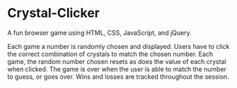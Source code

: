 # Crystal-Clicker

A fun browser game using HTML, CSS, JavaScript, and jQuery.

Each game a number is randomly chosen and displayed. Users have to click the correct combination of crystals to match the chosen number. Each game, the random number chosen resets as does the value of each crystal when clicked. The game is over when the user is able to match the number to guess, or goes over. Wins and losses are tracked throughout the session.
